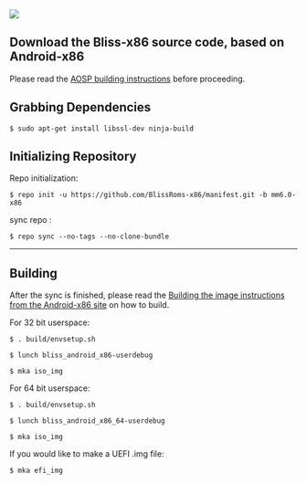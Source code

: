 <img src="https://raw.github.com/BlissRoms/platform_manifest/new-mm6.0/bliss-logo.png">

Download the Bliss-x86 source code, based on Android-x86
---------------------------------------------------

Please read the [AOSP building instructions](http://source.android.com/source/index.html) before proceeding.

Grabbing Dependencies
-----------------------

    $ sudo apt-get install libssl-dev ninja-build

Initializing Repository
-----------------------

Repo initialization:

    $ repo init -u https://github.com/BlissRoms-x86/manifest.git -b mm6.0-x86


sync repo :

    $ repo sync --no-tags --no-clone-bundle

***

Building
--------

After the sync is finished, please read the [Building the image instructions from the Android-x86 site](http://www.android-x86.org/getsourcecode) on how to build.

For 32 bit userspace:

    $ . build/envsetup.sh
   
    $ lunch bliss_android_x86-userdebug
   
    $ mka iso_img

For 64 bit userspace:

    $ . build/envsetup.sh
   
    $ lunch bliss_android_x86_64-userdebug
   
    $ mka iso_img

If you would like to make a UEFI .img file:
   
    $ mka efi_img
